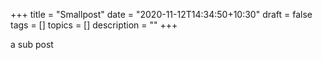 +++
title = "Smallpost"
date = "2020-11-12T14:34:50+10:30"
draft = false
tags = []
topics = []
description = ""
+++

a sub post 
